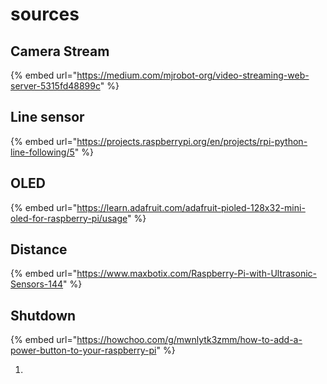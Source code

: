# sources

## Camera Stream

{% embed url="https://medium.com/mjrobot-org/video-streaming-web-server-5315fd48899c" %}

## Line sensor

{% embed url="https://projects.raspberrypi.org/en/projects/rpi-python-line-following/5" %}

## OLED

{% embed url="https://learn.adafruit.com/adafruit-pioled-128x32-mini-oled-for-raspberry-pi/usage" %}



## Distance

{% embed url="https://www.maxbotix.com/Raspberry-Pi-with-Ultrasonic-Sensors-144" %}

## Shutdown

{% embed url="https://howchoo.com/g/mwnlytk3zmm/how-to-add-a-power-button-to-your-raspberry-pi" %}



1. 
